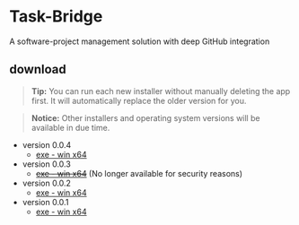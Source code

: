 # Task-Bridge

A software-project management solution with deep GitHub integration

## download

> **Tip:** You can run each new installer without manually deleting the app first. It will automatically replace the older version for you.

> **Notice:** Other installers and operating system versions will be available in due time.

- version 0.0.4
   - [exe - win x64](https://drive.google.com/file/d/1kW6miYVPxriU9l4--WAD199lWM_5q5ct/view?usp=sharing)
- version 0.0.3
   - ~~[exe - win x64]()~~ (No longer available for security reasons)
- version 0.0.2
   - [exe - win x64](https://drive.google.com/file/d/1naGo0lwyoj2rIlpEqDppkRcCsqmFB3af/view?usp=sharing)
- version 0.0.1
   - [exe - win x64](https://drive.google.com/file/d/1kTbaX2mgx_O6Qwrzv7qdjGPWxaocb02X/view?usp=drive_link)
